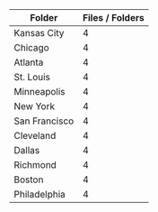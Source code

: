 | Folder        |   Files / Folders |
|---------------|-------------------|
| Kansas City   |                 4 |
| Chicago       |                 4 |
| Atlanta       |                 4 |
| St. Louis     |                 4 |
| Minneapolis   |                 4 |
| New York      |                 4 |
| San Francisco |                 4 |
| Cleveland     |                 4 |
| Dallas        |                 4 |
| Richmond      |                 4 |
| Boston        |                 4 |
| Philadelphia  |                 4 |